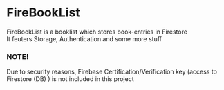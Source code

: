 # FireBookList
FireBookList is a booklist which stores book-entries in Firestore\
It feuters Storage, Authentication and some more stuff

### NOTE!
Due to security reasons, Firebase Certification/Verification key (access to Firestore (DB) ) is not included in this project
